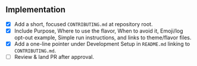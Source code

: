 ## Implementation
- [x] Add a short, focused `CONTRIBUTING.md` at repository root.
- [x] Include Purpose, Where to use the flavor, When to avoid it, Emoji/log opt-out example, Simple run instructions, and links to theme/flavor files.
- [x] Add a one-line pointer under Development Setup in `README.md` linking to `CONTRIBUTING.md`.
- [ ] Review & land PR after approval.